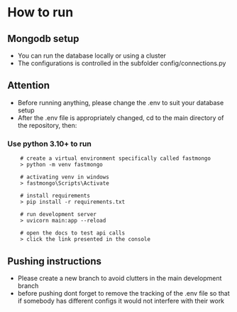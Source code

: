 # How to run

## Mongodb setup
* You can run the database locally or using a cluster
* The configurations is controlled in the subfolder config/connections.py

## Attention
* Before running anything, please change the .env to suit your database setup
* After the .env file is appropriately changed, cd to the main directory of the repository, then:

### Use python 3.10+ to run
```
    # create a virtual environment specifically called fastmongo
    > python -m venv fastmongo

    # activating venv in windows
    > fastmongo\Scripts\Activate

    # install requirements
    > pip install -r requirements.txt

    # run development server
    > uvicorn main:app --reload

    # open the docs to test api calls
    > click the link presented in the console
```

## Pushing instructions
* Please create a new branch to avoid clutters in the main development branch
* before pushing dont forget to remove the tracking of the .env file so that if somebody has different configs it would not interfere with their work
